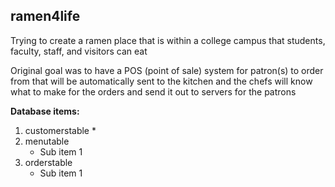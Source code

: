 ## ramen4life

Trying to create a ramen place that is within a college campus that students, faculty, staff, and visitors can eat

Original goal was to have a POS (point of sale) system for patron(s) to order from that will be automatically sent to the kitchen and the chefs will know what to make for the orders and send it out to servers for the patrons

**Database items:**

1. customerstable
   * 
2. menutable
   * Sub item 1
3. orderstable
   * Sub item 1

